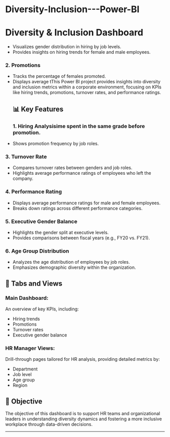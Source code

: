 # Diversity-Inclusion---Power-BI
# Diversity & Inclusion Dashboard


- Visualizes gender distribution in hiring by job levels.
- Provides insights on hiring trends for female and male employees.

### 2. **Promotions**

- Tracks the percentage of females promoted.
- Displays average tThis Power BI project provides insights into diversity and inclusion metrics within a corporate environment, focusing on KPIs like hiring trends, promotions, turnover rates, and performance ratings.
  ## 📊 Key Features
  ### 1. **Hiring Analysis**ime spent in the same grade before promotion.
- Shows promotion frequency by job roles.

### 3. **Turnover Rate**

- Compares turnover rates between genders and job roles.
- Highlights average performance ratings of employees who left the company.

### 4. **Performance Rating**

- Displays average performance ratings for male and female employees.
- Breaks down ratings across different performance categories.

### 5. **Executive Gender Balance**

- Highlights the gender split at executive levels.
- Provides comparisons between fiscal years (e.g., FY20 vs. FY21).

### 6. **Age Group Distribution**

- Analyzes the age distribution of employees by job roles.
- Emphasizes demographic diversity within the organization.

## 📂 Tabs and Views

### **Main Dashboard:**

An overview of key KPIs, including:

- Hiring trends
- Promotions
- Turnover rates
- Executive gender balance

### **HR Manager Views:**

Drill-through pages tailored for HR analysis, providing detailed metrics by:

- Department
- Job level
- Age group
- Region

## 🎯 Objective

The objective of this dashboard is to support HR teams and organizational leaders in understanding diversity dynamics and fostering a more inclusive workplace through data-driven decisions.

---



